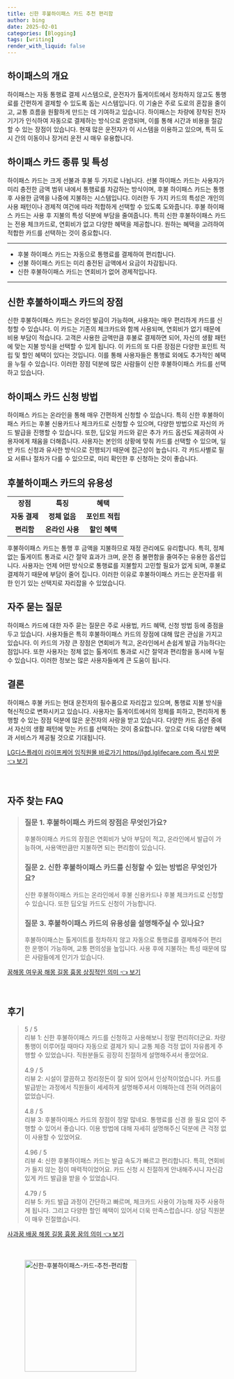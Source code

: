 ```yaml
---
title: 신한 후불하이패스 카드 추천 편리함
author: bing
date: 2025-02-01
categories: [Blogging]
tags: [writing]
render_with_liquid: false
---
```



<h2 id='하이패스의 개요'>하이패스의 개요</h2>

<p>하이패스는 자동 통행료 결제 시스템으로, 운전자가 톨게이트에서 정차하지 않고도 통행료를 간편하게 결제할 수 있도록 돕는 시스템입니다. 이 기술은 주로 도로의 혼잡을 줄이고, 교통 흐름을 원활하게 만드는 데 기여하고 있습니다. 하이패스는 차량에 장착된 전자기기가 인식하여 자동으로 결제하는 방식으로 운영되며, 이를 통해 시간과 비용을 절감할 수 있는 장점이 있습니다. 현재 많은 운전자가 이 시스템을 이용하고 있으며, 특히 도시 간의 이동이나 장거리 운전 시 매우 유용합니다.</p>

<h2 id='하이패스 카드 종류 및 특성'>하이패스 카드 종류 및 특성</h2>

<p>하이패스 카드는 크게 선불과 후불 두 가지로 나뉩니다. 선불 하이패스 카드는 사용자가 미리 충전한 금액 범위 내에서 통행료를 차감하는 방식이며, 후불 하이패스 카드는 통행 후 사용한 금액을 나중에 지불하는 시스템입니다. 이러한 두 가지 카드의 특성은 개인의 사용 패턴이나 경제적 여건에 따라 적합하게 선택할 수 있도록 도와줍니다. 후불 하이패스 카드는 사용 후 지불의 특성 덕분에 부담을 줄여줍니다. 특히 신한 후불하이패스 카드는 전용 체크카드로, 연회비가 없고 다양한 혜택을 제공합니다. 원하는 혜택을 고려하여 적합한 카드를 선택하는 것이 중요합니다.</p>

<hr />

<ul>
    <li>후불 하이패스 카드는 자동으로 통행료를 결제하여 편리합니다.</li>
    <li>선불 하이패스 카드는 미리 충전된 금액에서 요금이 차감됩니다.</li>
    <li>신한 후불하이패스 카드는 연회비가 없어 경제적입니다.</li>
</ul>

<hr />

<h2 id='신한 후불하이패스 카드의 장점'>신한 후불하이패스 카드의 장점</h2>

<p>신한 후불하이패스 카드는 온라인 발급이 가능하며, 사용자는 매우 편리하게 카드를 신청할 수 있습니다. 이 카드는 기존의 체크카드와 함께 사용되며, 연회비가 없기 때문에 비용 부담이 적습니다. 고객은 사용한 금액만큼 후불로 결제하면 되어, 자신의 생활 패턴에 맞는 지불 방식을 선택할 수 있게 됩니다. 이 카드의 또 다른 장점은 다양한 포인트 적립 및 할인 혜택이 있다는 것입니다. 이를 통해 사용자들은 통행료 외에도 추가적인 혜택을 누릴 수 있습니다. 이러한 장점 덕분에 많은 사람들이 신한 후불하이패스 카드를 선택하고 있습니다.</p>

<h2 id='하이패스 카드 신청 방법'>하이패스 카드 신청 방법</h2>

<p>하이패스 카드는 온라인을 통해 매우 간편하게 신청할 수 있습니다. 특히 신한 후불하이패스 카드는 후불 신용카드나 체크카드로 신청할 수 있으며, 다양한 방법으로 자신의 카드 발급을 진행할 수 있습니다. 또한, 딥오일 카드와 같은 추가 카드 옵션도 제공하여 사용자에게 채움을 더해줍니다. 사용자는 본인의 상황에 맞춰 카드를 선택할 수 있으며, 일반 카드 신청과 유사한 방식으로 진행되기 때문에 접근성이 높습니다. 각 카드사별로 필요 서류나 절차가 다를 수 있으므로, 미리 확인한 후 신청하는 것이 좋습니다.</p>

<h2 id='후불하이패스 카드의 유용성'>후불하이패스 카드의 유용성</h2>

<table>
    <tr>
        <td style="text-align: center; height: 17px;"><b>장점</b></td>
        <td style="text-align: center; height: 17px;"><b>특징</b></td>
        <td style="text-align: center; height: 17px;"><b>혜택</b></td>
    </tr>
    <tr>
        <td style="text-align: center; height: 17px;"><b>자동 결제</b></td>
        <td style="text-align: center; height: 17px;"><b>정체 없음</b></td>
        <td style="text-align: center; height: 17px;"><b>포인트 적립</b></td>
    </tr>
    <tr>
        <td style="text-align: center; height: 17px;"><b>편리함</b></td>
        <td style="text-align: center; height: 17px;"><b>온라인 사용</b></td>
        <td style="text-align: center; height: 17px;"><b>할인 혜택</b></td>
    </tr>
</table>

<p>후불하이패스 카드는 통행 후 금액을 지불하므로 재정 관리에도 유리합니다. 특히, 정체 없는 톨게이트 통과로 시간 절약 효과가 크며, 운전 중 불편함을 줄여주는 유용한 옵션입니다. 사용자는 언제 어떤 방식으로 통행료를 지불할지 고민할 필요가 없게 되며, 후불로 결제하기 때문에 부담이 줄어 집니다. 이러한 이유로 후불하이패스 카드는 운전자를 위한 인기 있는 선택지로 자리잡을 수 있었습니다.</p>

<h2 id='자주 묻는 질문'>자주 묻는 질문</h2>

<p>하이패스 카드에 대한 자주 묻는 질문은 주로 사용법, 카드 혜택, 신청 방법 등에 중점을 두고 있습니다. 사용자들은 특히 후불하이패스 카드의 장점에 대해 많은 관심을 가지고 있습니다. 이 카드의 가장 큰 장점은 연회비가 적고, 온라인에서 손쉽게 발급 가능하다는 점입니다. 또한 사용자는 정체 없는 톨게이트 통과로 시간 절약과 편리함을 동시에 누릴 수 있습니다. 이러한 정보는 많은 사용자들에게 큰 도움이 됩니다.</p>

<h2 id='결론'>결론</h2>

<p>하이패스 후불 카드는 현대 운전자의 필수품으로 자리잡고 있으며, 통행료 지불 방식을 혁신적으로 변화시키고 있습니다. 사용자는 톨게이트에서의 정체를 피하고, 편리하게 통행할 수 있는 장점 덕분에 많은 운전자의 사랑을 받고 있습니다. 다양한 카드 옵션 중에서 자신의 생활 패턴에 맞는 카드를 선택하는 것이 중요합니다. 앞으로 더욱 다양한 혜택과 서비스가 제공될 것으로 기대됩니다.</p>


<p><a class="click-button" title="LG디스플레이 라이프케어 임직원몰 바로가기 https//lgd.lglifecare.com 즉시 방문" href="https://aptwhite.github.io/posts/LG%EB%94%94%EC%8A%A4%ED%94%8C%EB%A0%88%EC%9D%B4-%EB%9D%BC%EC%9D%B4%ED%94%84%EC%BC%80%EC%96%B4-%EC%9E%84%EC%A7%81%EC%9B%90%EB%AA%B0-%EB%B0%94%EB%A1%9C%EA%B0%80%EA%B8%B0-httpslgd.lglifecare.com-%EC%A6%89%EC%8B%9C-%EB%B0%A9%EB%AC%B8/" rel="dofollow">LG디스플레이 라이프케어 임직원몰 바로가기 https//lgd.lglifecare.com 즉시 방문 👈 보기</a></p><br>
<h2 id='자주_찾는_FAQ'>자주 찾는 FAQ</h2>
<div itemscope="" itemtype="https://schema.org/FAQPage"> 
<blockquote> 
<div itemscope="" itemprop="mainEntity" itemtype="https://schema.org/Question"> 
<h3 itemprop="name">질문 1. 후불하이패스 카드의 장점은 무엇인가요?</h3> 
<div itemscope="" itemprop="acceptedAnswer" itemtype="https://schema.org/Answer"> 
<span itemprop="text"> 
<p>후불하이패스 카드의 장점은 연회비가 낮아 부담이 적고, 온라인에서 발급이 가능하며, 사용액만큼만 지불하면 되는 편리함이 있습니다.</p> 
</span> 
</div> 
</div> 

<div itemscope="" itemprop="mainEntity" itemtype="https://schema.org/Question"> 
<h3 itemprop="name">질문 2. 신한 후불하이패스 카드를 신청할 수 있는 방법은 무엇인가요?</h3> 
<div itemscope="" itemprop="acceptedAnswer" itemtype="https://schema.org/Answer"> 
<span itemprop="text"> 
<p>신한 후불하이패스 카드는 온라인에서 후불 신용카드나 후불 체크카드로 신청할 수 있습니다. 또한 딥오일 카드도 신청이 가능합니다.</p> 
</span> 
</div> 
</div> 

<div itemscope="" itemprop="mainEntity" itemtype="https://schema.org/Question"> 
<h3 itemprop="name">질문 3. 후불하이패스 카드의 유용성을 설명해주실 수 있나요?</h3> 
<div itemscope="" itemprop="acceptedAnswer" itemtype="https://schema.org/Answer"> 
<span itemprop="text"> 
<p>후불하이패스는 톨게이트를 정차하지 않고 자동으로 통행료를 결제해주어 편리한 운행이 가능하며, 교통 편의성을 높입니다. 사용 후에 지불하는 특성 때문에 많은 사람들에게 인기가 있습니다.</p> 
</span> 
</div> 
</div> 

</blockquote> 
</div>
<p><a class="click-button" title="꿈해몽 여우꿈 해몽 길몽 흉몽 상징적인 의미" href="https://aptwhite.github.io/posts/%EA%BF%88%ED%95%B4%EB%AA%BD-%EC%97%AC%EC%9A%B0%EA%BF%88-%ED%95%B4%EB%AA%BD-%EA%B8%B8%EB%AA%BD-%ED%9D%89%EB%AA%BD-%EC%83%81%EC%A7%95%EC%A0%81%EC%9D%B8-%EC%9D%98%EB%AF%B8/" rel="dofollow">꿈해몽 여우꿈 해몽 길몽 흉몽 상징적인 의미 👈 보기</a></p><br>
<h2 id='후기'>후기</h2>
<div itemscope itemtype="https://schema.org/Product">
  <blockquote>
  <div itemprop="review" itemscope itemtype="https://schema.org/Review">
      <div itemprop="reviewRating" itemscope itemtype="https://schema.org/Rating"> <span itemprop="ratingValue">5</span> / <span itemprop="bestRating">5</span> </div>
      <span itemprop="reviewBody">리뷰 1: 신한 후불하이패스 카드를 신청하고 사용해보니 정말 편리하더군요. 차량 통행이 이루어질 때마다 자동으로 결제가 되니 교통 체증 걱정 없이 자유롭게 주행할 수 있었습니다. 직원분들도 굉장히 친절하게 설명해주셔서 좋았어요.</span>
  </div>
  <br>
  <div itemprop="review" itemscope itemtype="https://schema.org/Review">
      <div itemprop="reviewRating" itemscope itemtype="https://schema.org/Rating"> <span itemprop="ratingValue">4.9</span> / <span itemprop="bestRating">5</span> </div>
      <span itemprop="reviewBody">리뷰 2: 시설이 깔끔하고 정리정돈이 잘 되어 있어서 인상적이었습니다. 카드를 발급받는 과정에서 직원들이 세세하게 설명해주셔서 이해하는데 전혀 어려움이 없었습니다.</span>
  </div>
  <br>
  <div itemprop="review" itemscope itemtype="https://schema.org/Review">
      <div itemprop="reviewRating" itemscope itemtype="https://schema.org/Rating"> <span itemprop="ratingValue">4.8</span> / <span itemprop="bestRating">5</span> </div>
      <span itemprop="reviewBody">리뷰 3: 후불하이패스 카드의 장점이 정말 많네요. 통행료를 신경 쓸 필요 없이 주행할 수 있어서 좋습니다. 이용 방법에 대해 자세히 설명해주신 덕분에 큰 걱정 없이 사용할 수 있었어요.</span>
  </div>
  <br>
  <div itemprop="review" itemscope itemtype="https://schema.org/Review">
      <div itemprop="reviewRating" itemscope itemtype="https://schema.org/Rating"> <span itemprop="ratingValue">4.96</span> / <span itemprop="bestRating">5</span> </div>
      <span itemprop="reviewBody">리뷰 4: 신한 후불하이패스 카드는 발급 속도가 빠르고 편리합니다. 특히, 연회비가 들지 않는 점이 매력적이었어요. 카드 신청 시 친절하게 안내해주시니 자신감 있게 카드 발급을 받을 수 있었습니다.</span>
  </div>
  <br>
  <div itemprop="review" itemscope itemtype="https://schema.org/Review">
      <div itemprop="reviewRating" itemscope itemtype="https://schema.org/Rating"> <span itemprop="ratingValue">4.79</span> / <span itemprop="bestRating">5</span> </div>
      <span itemprop="reviewBody">리뷰 5: 카드 발급 과정이 간단하고 빠르며, 체크카드 사용이 가능해 자주 사용하게 됩니다. 그리고 다양한 할인 혜택이 있어서 더욱 만족스럽습니다. 상담 직원분이 매우 친절했습니다.</span>
  </div>
  </blockquote>
</div>
<p><a class="click-button" title="사과꿈 배꿈 해몽 길몽 흉몽 꿈의 의미" href="https://aptwhite.github.io/posts/%EC%82%AC%EA%B3%BC%EA%BF%88-%EB%B0%B0%EA%BF%88-%ED%95%B4%EB%AA%BD-%EA%B8%B8%EB%AA%BD-%ED%9D%89%EB%AA%BD-%EA%BF%88%EC%9D%98-%EC%9D%98%EB%AF%B8/" rel="dofollow">사과꿈 배꿈 해몽 길몽 흉몽 꿈의 의미 👈 보기</a></p><br>
<figure class="image"><img src="https://aptwhite.github.io/assets/img/thumbnail/신한-후불하이패스-카드-추천-편리함.webp" alt="신한-후불하이패스-카드-추천-편리함" width="256" height="256"></figure>